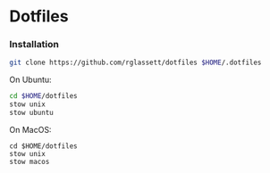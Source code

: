 # Dotfiles

### Installation

```sh
git clone https://github.com/rglassett/dotfiles $HOME/.dotfiles
```

On Ubuntu:
```sh
cd $HOME/dotfiles
stow unix
stow ubuntu
```

On MacOS:
```
cd $HOME/dotfiles
stow unix
stow macos
```
